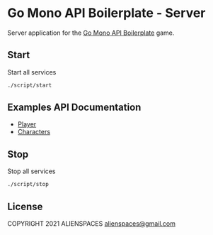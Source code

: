 # Go Mono API Boilerplate - Server

Server application for the [Go Mono API Boilerplate](https://go-mono-api-boilerplate.com) game.

## Start

Start all services

```bash
./script/start
```

## Examples API Documentation

* [Player](http://localhost:8082/players/documentation)
* [Characters](http://localhost:8082/characters/documentation)

## Stop

Stop all services

```bash
./script/stop
```

## License

COPYRIGHT 2021 ALIENSPACES alienspaces@gmail.com
